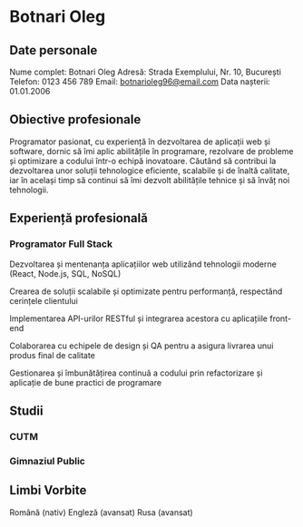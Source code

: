 # Botnari Oleg

## Date personale
Nume complet: Botnari Oleg
Adresă: Strada Exemplului, Nr. 10, București
Telefon: 0123 456 789
Email: botnarioleg96@email.com
Data nașterii: 01.01.2006

## Obiective profesionale
Programator pasionat, cu experiență în dezvoltarea de aplicații web și software, dornic să îmi aplic abilitățile în programare, rezolvare de probleme și optimizare a codului într-o echipă inovatoare. Căutând să contribui la dezvoltarea unor soluții tehnologice eficiente, scalabile și de înaltă calitate, iar în același timp să continui să îmi dezvolt abilitățile tehnice și să învăț noi tehnologii.

## Experiență profesională
### Programator Full Stack
Dezvoltarea și mentenanța aplicațiilor web utilizând tehnologii moderne (React, Node.js, SQL, NoSQL)

Crearea de soluții scalabile și optimizate pentru performanță, respectând cerințele clientului

Implementarea API-urilor RESTful și integrarea acestora cu aplicațiile front-end

Colaborarea cu echipele de design și QA pentru a asigura livrarea unui produs final de calitate

Gestionarea și îmbunătățirea continuă a codului prin refactorizare și aplicație de bune practici de programare

## Studii
### CUTM
### Gimnaziul Public

## Limbi Vorbite
Română (nativ)
Engleză (avansat)
Rusa (avansat) 
